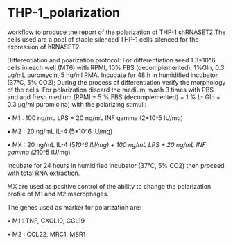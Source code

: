 # THP-1_polarization
workflow to produce the report of the polarization of THP-1 shRNASET2
The cells used are a pool of stable silenced THP-1 cells silenced for the expression of hRNASET2.

Differentiation and poarization protocol:
For differentiation seed 1.3*10^6 cells in each well (MT6) with RPMI, 10% FBS (decomplemented), 1%Gln, 0.3 µg/mL puromycin,  5 ng/ml PMA. Incubate for 48 h in humidified incubator (37°C, 5% CO2); During the process of differentiation verify the morphology of the cells.
For polarization discard the medium, wash 3 times with PBS and add fresh medium (RPMI + 5 % FBS (decomplemented) + 1 % L- Gln + 0.3 µg/ml puromicina) with the polarizing stimuli: 

•	M1 : 100 ng/mL LPS + 20 ng/mL INF gamma (2*10^5 IU/mg)

•	M2 : 20 ng/mL IL-4 (5*10^6 IU/mg)

•	MX : 20 ng/mL IL-4 (5*10^6 IU/mg) + 100 ng/mL LPS + 20 ng/mL INF gamma (2*10^5 IU/mg)

Incubate for 24 hours in humidified incubator (37°C, 5% CO2) then proceed with total RNA extraction.

MX are used as positive control of the ability to change the polarization profile of M1 and M2 macrophages.

The genes used as marker for polarization are:

•	M1 : TNF, CXCL10, CCL19

•	M2 : CCL22, MRC1, MSR1
